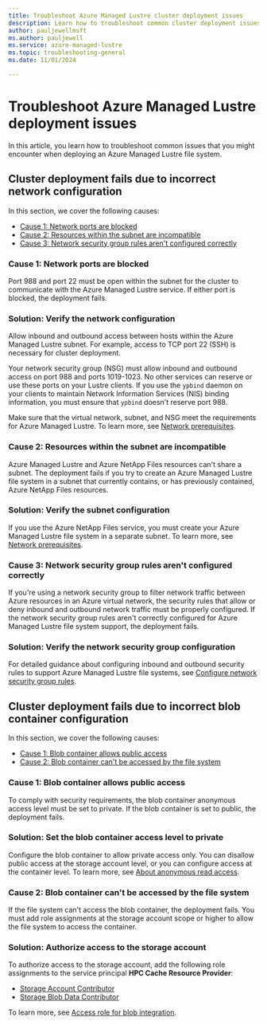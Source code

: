 ```yaml
---
title: Troubleshoot Azure Managed Lustre cluster deployment issues
description: Learn how to troubleshoot common cluster deployment issues in Azure Managed Lustre
author: pauljewellmsft
ms.author: pauljewell
ms.service: azure-managed-lustre
ms.topic: troubleshooting-general
ms.date: 11/01/2024

---
```


# Troubleshoot Azure Managed Lustre deployment issues

In this article, you learn how to troubleshoot common issues that you might encounter when deploying an Azure Managed Lustre file system.

## Cluster deployment fails due to incorrect network configuration

In this section, we cover the following causes:

- [Cause 1: Network ports are blocked](#cause-1-network-ports-are-blocked)
- [Cause 2: Resources within the subnet are incompatible](#cause-2-resources-within-the-subnet-are-incompatible)
- [Cause 3: Network security group rules aren't configured correctly](#cause-3-network-security-group-rules-arent-configured-correctly)

### Cause 1: Network ports are blocked

Port 988 and port 22 must be open within the subnet for the cluster to communicate with the Azure Managed Lustre service. If either port is blocked, the deployment fails.

### Solution: Verify the network configuration

Allow inbound and outbound access between hosts within the Azure Managed Lustre subnet. For example, access to TCP port 22 (SSH) is necessary for cluster deployment.

Your network security group (NSG) must allow inbound and outbound access on port 988 and ports 1019-1023. No other services can reserve or use these ports on your Lustre clients. If you use the `ypbind` daemon on your clients to maintain Network Information Services (NIS) binding information, you must ensure that `ypbind` doesn't reserve port 988.

Make sure that the virtual network, subnet, and NSG meet the requirements for Azure Managed Lustre. To learn more, see [Network prerequisites](amlfs-prerequisites.md#network-prerequisites).

### Cause 2: Resources within the subnet are incompatible

Azure Managed Lustre and Azure NetApp Files resources can't share a subnet. The deployment fails if you try to create an Azure Managed Lustre file system in a subnet that currently contains, or has previously contained, Azure NetApp Files resources.

### Solution: Verify the subnet configuration

If you use the Azure NetApp Files service, you must create your Azure Managed Lustre file system in a separate subnet. To learn more, see [Network prerequisites](amlfs-prerequisites.md#network-prerequisites).

### Cause 3: Network security group rules aren't configured correctly

If you're using a network security group to filter network traffic between Azure resources in an Azure virtual network, the security rules that allow or deny inbound and outbound network traffic must be properly configured. If the network security group rules aren't correctly configured for Azure Managed Lustre file system support, the deployment fails.

### Solution: Verify the network security group configuration

For detailed guidance about configuring inbound and outbound security rules to support Azure Managed Lustre file systems, see [Configure network security group rules](configure-network-security-group.md#configure-network-security-group-rules).

## Cluster deployment fails due to incorrect blob container configuration

In this section, we cover the following causes:

- [Cause 1: Blob container allows public access](#cause-1-blob-container-allows-public-access)
- [Cause 2: Blob container can't be accessed by the file system](#cause-2-blob-container-cant-be-accessed-by-the-file-system)

### Cause 1: Blob container allows public access

To comply with security requirements, the blob container anonymous access level must be set to private. If the blob container is set to public, the deployment fails.

### Solution: Set the blob container access level to private

Configure the blob container to allow private access only. You can disallow public access at the storage account level, or you can configure access at the container level. To learn more, see [About anonymous read access](/azure/storage/blobs/anonymous-read-access-configure#about-anonymous-read-access).

### Cause 2: Blob container can't be accessed by the file system

If the file system can't access the blob container, the deployment fails. You must add role assignments at the storage account scope or higher to allow the file system to access the container.

### Solution: Authorize access to the storage account

To authorize access to the storage account, add the following role assignments to the service principal **HPC Cache Resource Provider**:

- [Storage Account Contributor](/azure/role-based-access-control/built-in-roles#storage-account-contributor)
- [Storage Blob Data Contributor](/azure/role-based-access-control/built-in-roles#storage-blob-data-contributor)

To learn more, see [Access role for blob integration](amlfs-prerequisites.md#access-roles-for-blob-integration).
